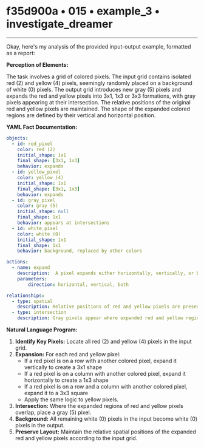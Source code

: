 # f35d900a • 015 • example_3 • investigate_dreamer

---
Okay, here's my analysis of the provided input-output example, formatted as a report:

**Perception of Elements:**

The task involves a grid of colored pixels. The input grid contains isolated red (2) and yellow (4) pixels, seemingly randomly placed on a background of white (0) pixels. The output grid introduces new gray (5) pixels and expands the red and yellow pixels into 3x1, 1x3 or 3x3 formations, with gray pixels appearing at their intersection. The relative positions of the original red and yellow pixels are maintained. The shape of the expanded colored regions are defined by their vertical and horizontal position.

**YAML Fact Documentation:**



```yaml
objects:
  - id: red_pixel
    color: red (2)
    initial_shape: 1x1
    final_shape: [3x1, 1x3]
    behavior: expands
  - id: yellow_pixel
    color: yellow (4)
    initial_shape: 1x1
    final_shape: [3x1, 1x3]
    behavior: expands
  - id: gray_pixel
    color: gray (5)
    initial_shape: null
    final_shape: 1x1
    behavior: appears at intersections
  - id: white_pixel
    color: white (0)
    initial_shape: 1x1
    final_shape: 1x1
    behavior: background, replaced by other colors

actions:
  - name: expand
    description:  A pixel expands either horizontally, vertically, or both, into a line or a block.
    parameters:
        direction: horizontal, vertical, both

relationships:
  - type: spatial
    description: Relative positions of red and yellow pixels are preserved.
  - type: intersection
    description: Gray pixels appear where expanded red and yellow regions overlap.
```



**Natural Language Program:**

1.  **Identify Key Pixels:** Locate all red (2) and yellow (4) pixels in the input grid.
2.  **Expansion:** For each red and yellow pixel:
    *   If a red pixel is on a row with another colored pixel, expand it vertically to create a 3x1 shape
    *   If a red pixel is on a column with another colored pixel, expand it horizontally to create a 1x3 shape
    *   If a red pixel is on a row and a column with another colored pixel, expand it to a 3x3 square
    *   Apply the same logic to yellow pixels.
3.  **Intersection:** Where the expanded regions of red and yellow pixels overlap, place a gray (5) pixel.
4.  **Background:** All remaining white (0) pixels in the input become white (0) pixels in the output.
5. **Preserve Layout:** Maintain the relative spatial positions of the expanded red and yellow pixels according to the input grid.


